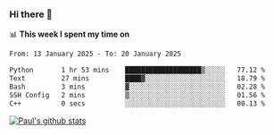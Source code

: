 ### Hi there 👋

📊 **This week I spent my time on**
<!--START_SECTION:waka-->

```txt
From: 13 January 2025 - To: 20 January 2025

Python       1 hr 53 mins    ███████████████████▒░░░░░   77.12 %
Text         27 mins         ████▓░░░░░░░░░░░░░░░░░░░░   18.79 %
Bash         3 mins          ▓░░░░░░░░░░░░░░░░░░░░░░░░   02.28 %
SSH Config   2 mins          ▒░░░░░░░░░░░░░░░░░░░░░░░░   01.56 %
C++          0 secs          ░░░░░░░░░░░░░░░░░░░░░░░░░   00.13 %
```

<!--END_SECTION:waka-->


[![Paul's github stats](https://github-readme-stats.vercel.app/api?username=mickeyouyou&theme=dracula&show_icons=true)](https://github.com/anuraghazra/github-readme-stats)
